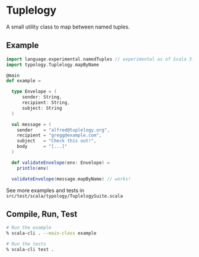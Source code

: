 # Tuplelogy

A small utility class to map between named tuples.

## Example

```scala
import language.experimental.namedTuples // experimental as of Scala 3.6
import typology.Tuplelogy.mapByName

@main
def example =

  type Envelope = (
      sender: String,
      recipient: String,
      subject: String
  )

  val message = (
    sender    = "alfred@tuplelogy.org", 
    recipient = "gregg@example.com",
    subject   = "Check this out!",
    body      = "[...]"
  )

  def validateEnvelope(env: Envelope) = 
    println(env)

  validateEnvelope(message.mapByName) // works!
```

See more examples and tests in `src/test/scala/typology/TuplelogySuite.scala`

## Compile, Run, Test

```sh
# Run the example
% scala-cli . --main-class example

# Run the tests
% scala-cli test .
```

